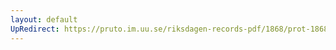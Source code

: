 ```yaml
---
layout: default
UpRedirect: https://pruto.im.uu.se/riksdagen-records-pdf/1868/prot-1868--ak--307/prot-1868--ak--307_065.pdf
---
```

